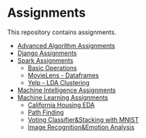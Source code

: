 # Assignments

This repository contains assignments. 

- <a href="https://github.com/aliemreoz/assignments/tree/master/advanced-algorithms-assignments">Advanced Algorithm Assignments</a>
- <a href="https://github.com/aliemreoz/assignments/tree/master/django-assignments">Django Assignments</a>
- <a href="https://github.com/aliemreoz/assignments/tree/master/spark-assignments">Spark Assignments</a>
  - <a href="https://github.com/aliemreoz/assignments/tree/master/spark-assignments/Assignment%201">Basic Operations</a>
  - <a href="https://github.com/aliemreoz/assignments/tree/master/spark-assignments/Assignment%202">MovieLens - Dataframes</a>
  - <a href="https://github.com/aliemreoz/assignments/tree/master/spark-assignments/Assignment%203">Yelp - LDA Clustering</a>
- <a href="https://github.com/aliemreoz/assignments/tree/master/machine-intelligence-assignments">Machine Intelligence Assignments</a>
- <a href="https://github.com/aliemreoz/assignments/tree/master/machine-learning-assignments">Machine Learning Assignments</a>
  - <a href="https://github.com/aliemreoz/assignments/tree/master/machine-learning-assignments/Assignment%201">California Housing EDA</a>
  - <a href="https://github.com/aliemreoz/assignments/blob/master/machine-learning-assignments/Assignment%202/">Path Finding</a>
  - <a href="https://github.com/aliemreoz/assignments/blob/master/machine-learning-assignments/Assignment%203">Voting Classifier&Stacking with MNIST</a>
  - <a href="https://github.com/aliemreoz/assignments/blob/master/machine-learning-assignments/Assignment%204/">Image Recognition&Emotion Analysis</a>
